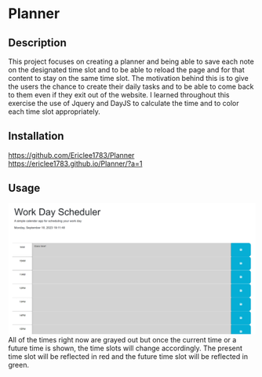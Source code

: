 # Planner

## Description
This project focuses on creating a planner and being able to save each note on the designated time slot and to be able to reload the page and for that content to stay on the same time slot. The motivation behind this is to give the users the chance to create their daily tasks and to be able to come back to them even if they exit out of the website. I learned throughout this exercise the use of Jquery and DayJS to calculate the time and to color each time slot appropriately.

## Installation
https://github.com/Ericlee1783/Planner
https://ericlee1783.github.io/Planner/?a=1


## Usage
![Alt text](image.png) 
All of the times right now are grayed out but once the current time or a future time is shown, the time slots will change accordingly. The present time slot will be reflected in red and the future time slot will be reflected in green. 
